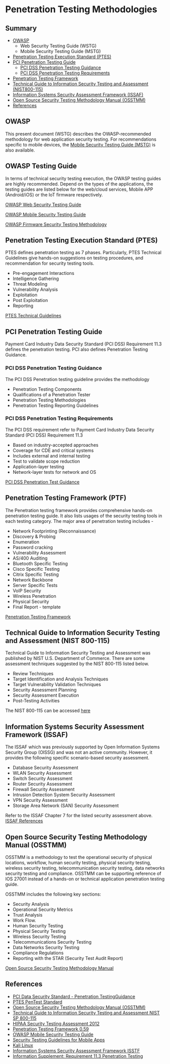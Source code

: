 # Penetration Testing Methodologies

## Summary

- [OWASP](#owasp)
  - Web Security Testing Guide (WSTG)
  - Mobile Security Testing Guide (MSTG)
- [Penetration Testing Execution Standard (PTES)](#penetration-testing-execution-standard-ptes)
- [PCI Penetration Testing Guide](#pci-penetration-testing-guide)
  - [PCI DSS Penetration Testing Guidance](#pci-dss-penetration-testing-guidance)
  - [PCI DSS Penetration Testing Requirements](#pci-dss-penetration-testing-requirements)
- [Penetration Testing Framework](#penetration-testing-framework)
- [Technical Guide to Information Security Testing and Assessment (NIST800-115)](#technical-guide-to-information-security-testing-and-assessment-nist800-115)
- [Information Systems Security Assessment Framework (ISSAF)](#information-systems-security-assessment-framework-issaf)
- [Open Source Security Testing Methodology Manual (OSSTMM)](#open-source-security-testing-methodology-manual-osstmm)
- [References](#references)

## OWASP

This present document (WSTG) describes the OWASP-recommended methodology for web application security testing. For recommendations specific to mobile devices, the [Mobile Security Testing Guide (MSTG)](https://owasp.org/www-project-mobile-security-testing-guide/) is also available.



## OWASP Testing Guide
In terms of technical security testing execution, the OWASP testing guides are highly recommended. Depend on the types of the applications, the testing guides are listed below for the web/cloud services, Mobile APP (Android/iOS) or the IoT firmware respectively. 

[OWASP Web Security Testing Guide](https://owasp.org/www-project-web-security-testing-guide/)

[OWASP Mobile Security Testing Guide](
https://owasp.org/www-project-mobile-security-testing-guide/)

[OWASP Firmware Security Testing Methodology](https://github.com/scriptingxss/owasp-fstm)


## Penetration Testing Execution Standard (PTES)
PTES defines penetration testing as 7 phases. Particularly, PTES Technical Guidelines give hands-on suggestions on testing procedures, and recommendation for security testing tools.

- Pre-engagement Interactions
- Intelligence Gathering
- Threat Modeling
- Vulnerability Analysis
- Exploitation
- Post Exploitation
- Reporting

[PTES Technical Guidelines](http://www.pentest-standard.org/index.php/PTES_Technical_Guidelines)

## PCI Penetration Testing Guide

Payment Card Industry Data Security Standard (PCI DSS) Requirement 11.3 defines the penetration testing. PCI also defines Penetration Testing Guidance.

### PCI DSS Penetration Testing Guidance

The PCI DSS Penetration testing guideline provides the methodology 

- Penetration Testing Components
- Qualifications of a Penetration Tester
- Penetration Testing Methodologies
- Penetration Testing Reporting Guidelines

### PCI DSS Penetration Testing Requirements

The PCI DSS requirement refer to Payment Card Industry Data Security Standard (PCI DSS) Requirement 11.3

- Based on industry-accepted approaches
- Coverage for CDE and critical systems
- Includes external and internal testing
- Test to validate scope reduction
- Application-layer testing
- Network-layer tests for network and OS

[PCI DSS Penetration Test Guidance](https://www.pcisecuritystandards.org/documents/Penetration_Testing_Guidance_March_2015.pdf)


## Penetration Testing Framework (PTF)

The Penetration testing framework provides comprehensive hands-on penetration testing guide. It also lists usages of the security testing tools in each testing category. The major area of penetration testing includes -

- Network Footprinting (Reconnaissance)
- Discovery & Probing
- Enumeration
- Password cracking
- Vulnerability Assessment
- AS/400 Auditing
- Bluetooth Specific Testing
- Cisco Specific Testing
- Citrix Specific Testing
- Network Backbone
- Server Specific Tests
- VoIP Security
- Wireless Penetration
- Physical Security
- Final Report - template

[Penetration Testing Framework](http://www.vulnerabilityassessment.co.uk/Penetration%20Test.html)

## Technical Guide to Information Security Testing and Assessment (NIST 800-115)
Technical Guide to Information Security Testing and Assessment was published by NIST U.S. Department of Commerce. There are some assessment techniques suggested by the NIST 800-115 listed below.

- Review Techniques
- Target Identification and Analysis Techniques
- Target Vulnerability Validation Techniques 
- Security Assessment Planning
- Security Assessment Execution
- Post-Testing Activities

The NIST 800-115 can be accessed [here]( https://csrc.nist.gov/publications/detail/sp/800-115/final)

## Information Systems Security Assessment Framework (ISSAF)

The ISSAF which was previously supported by Open Information Systems Security Group (OISSG) and was not an active community. However, it provides the following specific scenario-based security assessment.

- Database Security Assessment
- WLAN Security Assessment
- Switch Security Assessment
- Router Security Assessment
- Firewall Security Assessment
- Intrusion Detection System Security Assessment
- VPN Security Assessment
- Storage Area Network (SAN) Security Assessment

Refer to the ISSAF Chapter 7 for the listed security assessment above.
[ISSAF References](https://sourceforge.net/projects/isstf/)


## Open Source Security Testing Methodology Manual (OSSTMM)


OSSTMM is a methodology to test the operational security of physical locations, workflow, human security testing, physical security testing, wireless security testing, telecommunication security testing, data networks security testing and compliance. OSSTMM can be supporting reference of IOS 27001 instead of a hands-on or technical application penetration testing guide. 

OSSTMM includes the following key sections:
- Security Analysis
- Operational Security Metrics
- Trust Analysis
- Work Flow.
- Human Security Testing
- Physical Security Testing
- Wireless Security Testing
- Telecommunications Security Testing
- Data Networks Security Testing
- Compliance Regulations
- Reporting with the STAR (Security Test Audit Report)

[Open Source Security Testing Methodology Manual](https://www.isecom.org/OSSTMM.3.pdf)


## References

- [PCI Data Security Standard - Penetration TestingGuidance](https://www.pcisecuritystandards.org/documents/Penetration-Testing-Guidance-v1_1.pdf)
- [PTES PenTest Standard](http://www.pentest-standard.org/index.php/Main_Page)
- [Open Source Security Testing Methodology Manual (OSSTMM)](http://www.isecom.org/research/osstmm.html)
- [Technical Guide to Information Security Testing and Assessment NIST SP 800-115](https://csrc.nist.gov/publications/detail/sp/800-115/final)
- [HIPAA Security Testing Assessment 2012](http://csrc.nist.gov/news_events/hiipaa_june2012/day2/day2-6_kscarfone-rmetzer_security-testing-assessment.pdf)
- [Penetration Testing Framework 0.59](http://www.vulnerabilityassessment.co.uk/Penetration%20Test.html)
- [OWASP Mobile Security Testing Guide](https://owasp.org/www-project-mobile-security-testing-guide/)
- [Security Testing Guidelines for Mobile Apps](https://owasp.org/www-pdf-archive/Security_Testing_Guidelines_for_mobile_Apps_-_Florian_Stahl%2BJohannes_Stroeher.pdf)
- [Kali Linux](https://www.kali.org/)
- [Information Systems Security Assessment Framework ISSTF](https://sourceforge.net/projects/isstf/files/issaf%20document/issaf0.1/)
- [Information Supplement: Requirement 11.3 Penetration Testing](https://www.pcisecuritystandards.org/pdfs/infosupp_11_3_penetration_testing.pdf)

